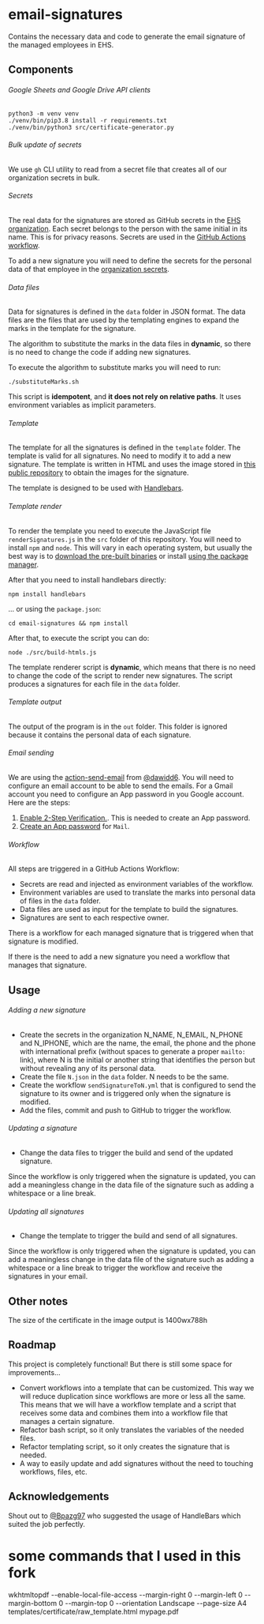 # email-signatures
Contains the necessary data and code to generate the email signature of the managed employees in EHS.

## Components
###### Google Sheets and Google Drive API clients
```shell
python3 -m venv venv
./venv/bin/pip3.8 install -r requirements.txt
./venv/bin/python3 src/certificate-generator.py
```

###### Bulk update of secrets
We use `gh` CLI utility to read from a secret file that creates all of our organization secrets in bulk.

###### Secrets
The real data for the signatures are stored as GitHub secrets in the [EHS organization](https://github.com/Equipaments-Hosteleria-Salou).
Each secret belongs to the person with the same initial in its name. This is for privacy reasons. Secrets are used in 
the [GitHub Actions workflow](https://github.com/Equipaments-Hosteleria-Salou/email-signatures/actions).

To add a new signature you will need to define the secrets for the personal data of that employee in the 
[organization secrets](https://github.com/organizations/Equipaments-Hosteleria-Salou/settings/secrets/actions).

###### Data files
Data for signatures is defined in the `data` folder in JSON format. The data files are the files that are used by the 
templating engines to expand the marks in the template for the signature. 

The algorithm to substitute the marks in the data files in **dynamic**, so there is no need to change the code if adding
new signatures. 

To execute the algorithm to substitute marks you will need to run:
```shell
./substituteMarks.sh
```

This script is **idempotent**, and **it does not rely on relative paths**. It uses environment variables as implicit 
parameters.

###### Template
The template for all the signatures is defined in the `template` folder. The template is valid for all signatures. No 
need to modify it to add a new signature. The template is written in HTML and uses the image stored in [this public 
repository](https://github.com/Equipaments-Hosteleria-Salou/simple-image-hosting) to obtain the images for the 
signature.

The template is designed to be used with [Handlebars](https://handlebarsjs.com/).

###### Template render
To render the template you need to execute the JavaScript file `renderSignatures.js` in the `src` folder of this 
repository. You will need to install `npm` and `node`. This will vary in each operating system, but usually the best 
way is to [download the pre-built binaries](https://nodejs.org/en/download/prebuilt-binaries) or install [using the 
package manager](https://nodejs.org/en/download/package-manager). 

After that you need to install handlebars directly:
```shell
npm install handlebars
```

... or using the `package.json`:
```shell
cd email-signatures && npm install
```

After that, to execute the script you can do: 
```shell
node ./src/build-htmls.js
```

The template renderer script is **dynamic**, which means that there is no need to change the code of the script to 
render new signatures. The script produces a signatures for each file in the `data` folder.

###### Template output
The output of the program is in the `out` folder. This folder is ignored because it contains the personal data of each 
signature. 

###### Email sending
We are using the [action-send-email](https://github.com/dawidd6/action-send-mail) from [@dawidd6](https://github.com/dawidd6).
You will need to configure an email account to be able to send the emails. For a Gmail account you need to configure an 
App password in you Google account. Here are the steps:

1. [Enable 2-Step Verification.](https://support.google.com/accounts/answer/185839?hl=en&co=GENIE.Platform%3DAndroid).
   This is needed to create an App password.
2. [Create an App password](https://support.google.com/accounts/answer/185833?hl=en) for `Mail`.

###### Workflow
All steps are triggered in a GitHub Actions Workflow:
- Secrets are read and injected as environment variables of the workflow. 
- Environment variables are used to translate the marks into personal data of files in the `data` folder.
- Data files are used as input for the template to build the signatures.
- Signatures are sent to each respective owner.

There is a workflow for each managed signature that is triggered when that signature is modified. 

If there is the need to add a new signature you need a workflow that manages that signature.

## Usage
###### Adding a new signature
- Create the secrets in the organization N_NAME, N_EMAIL, N_PHONE and N_IPHONE, which are the name, the email, the phone 
  and the phone with international prefix (without spaces to generate a proper `mailto:` link), where N is the initial 
  or 
  another string that identifies the person but without revealing any of its personal data.
- Create the file `N.json` in the `data` folder. N needs to be the same.
- Create the workflow `sendSignatureToN.yml` that is configured to send the signature to its owner and is triggered only
  when the signature is modified.
- Add the files, commit and push to GitHub to trigger the workflow.

###### Updating a signature
- Change the data files to trigger the build and send of the updated signature. 

Since the workflow is only triggered 
when the signature is updated, you can add a meaningless change in the data file of the signature such as adding a 
whitespace or a line break.

###### Updating all signatures
- Change the template to trigger the build and send of all signatures.

Since the workflow is only triggered
when the signature is updated, you can add a meaningless change in the data file of the signature such as adding a
whitespace or a line break to trigger the workflow and receive the signatures in your email.

## Other notes
The size of the certificate in the image output is 1400wx788h 

## Roadmap
This project is completely functional! But there is still some space for improvements...
- Convert workflows into a template that can be customized. This way we will reduce duplication since workflows are more 
or less all the same. This means that we will have a workflow template and a script that receives some data and combines
them into a workflow file that manages a certain signature.
- Refactor bash script, so it only translates the variables of the needed files.
- Refactor templating script, so it only creates the signature that is needed.
- A way to easily update and add signatures without the need to touching workflows, files, etc.

## Acknowledgements
Shout out to [@Bpazg97](https://github.com/Bpazg97) who suggested the usage of HandleBars which suited the job 
perfectly.  





# some commands that I used in this fork
wkhtmltopdf --enable-local-file-access --margin-right 0 --margin-left 0 --margin-bottom 0 --margin-top 0 --orientation Landscape --page-size A4 templates/certificate/raw_template.html mypage.pdf